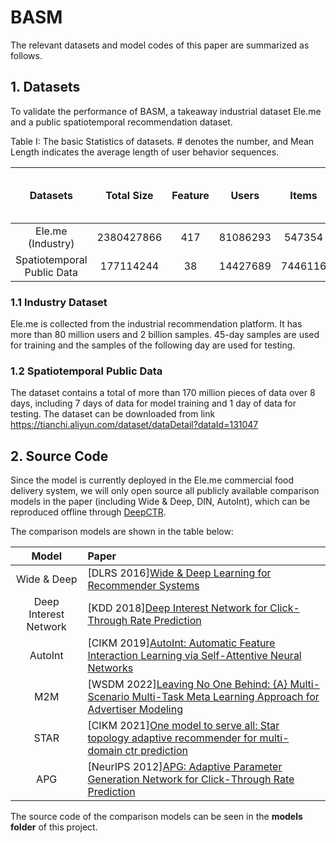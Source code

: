

# BASM

The relevant datasets and model codes of this paper are summarized as follows.


## 1. Datasets

To validate the performance of BASM, a takeaway industrial dataset Ele.me and a public spatiotemporal recommendation dataset.


Table I: The basic Statistics of datasets. \# denotes the number, and Mean Length indicates the average length of user behavior sequences.

|          Datasets          | Total Size | Feature |  Users   |  Items  |  Clicks  | Mean Length of User Behaviors |
| :------------------------: | :--------: | :-----: | :------: | :-----: | :------: | :---------------------------: |
|     Ele.me (Industry)      | 2380427866 |   417   | 81086293 | 547354  | 86735276 |             42.86             |
| Spatiotemporal Public Data | 177114244  |   38    | 14427689 | 7446116 | 3140831  |             41.19             |




### 1.1 Industry Dataset

Ele.me is collected from the industrial recommendation platform. It has more than 80 million users and 2 billion samples. 45-day samples are used for training and the samples of the following day are used for testing.



### 1.2 Spatiotemporal Public Data

The dataset contains a total of more than 170 million pieces of data over 8 days, including 7 days of data for model training and 1 day of data for testing. The dataset can be downloaded from link https://tianchi.aliyun.com/dataset/dataDetail?dataId=131047



## 2. Source Code

Since the model is currently deployed in the Ele.me commercial food delivery system, we will only open source all publicly available comparison models in the paper (including Wide & Deep, DIN, AutoInt), which can be reproduced offline through [DeepCTR](https://github.com/shenweichen/DeepCTR).

The comparison models are shown in the table below:

|         Model         | Paper                                                        |
| :-------------------: | :----------------------------------------------------------- |
|      Wide & Deep      | [DLRS 2016][Wide & Deep Learning for Recommender Systems](https://arxiv.org/pdf/1606.07792.pdf) |
| Deep Interest Network | [KDD 2018][Deep Interest Network for Click-Through Rate Prediction](https://arxiv.org/pdf/1706.06978.pdf) |
|        AutoInt        | [CIKM 2019][AutoInt: Automatic Feature Interaction Learning via Self-Attentive Neural Networks](https://arxiv.org/abs/1810.11921) |
|          M2M          | [WSDM 2022][Leaving No One Behind: {A} Multi-Scenario Multi-Task Meta Learning Approach for Advertiser Modeling](https://arxiv.org/pdf/2201.06814.pdf) |
|         STAR          | [CIKM 2021][One model to serve all: Star topology adaptive recommender for multi-domain ctr prediction](https://arxiv.org/pdf/2101.11427.pdf) |
|          APG          | [NeurIPS 2012][APG: Adaptive Parameter Generation Network for Click-Through Rate Prediction](https://arxiv.org/pdf/2203.16218.pdf) |

The source code of the comparison models can be seen in the **models folder** of this project.


